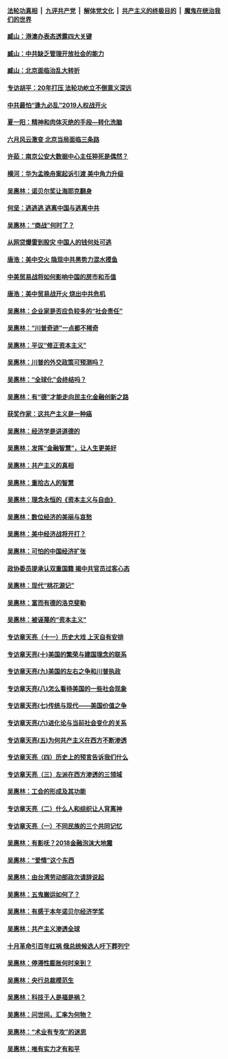 ####  [法轮功真相](../../../../basic/blob/master/README.md?t=09192052) &nbsp;|&nbsp; [九评共产党](../../../../9ping.md/blob/master/README.md?t=09192052) &nbsp;|&nbsp; [解体党文化](../../../../jtdwh.md/blob/master/README.md?t=09192052)  &nbsp;|&nbsp; [共产主义的终极目的](../../../../gczydzjmd.md/blob/master/README.md?t=09192052) &nbsp;|&nbsp; [魔鬼在统治我们的世界](../../../../mgztzwmdsj.md/blob/master/README.md?t=09192052) 

#### [臧山：港澳办表态透露四大关键](../pages/nsc423/n11421628.md?t=09192052) 

#### [臧山：中共缺乏管理开放社会的能力](../pages/nsc423/n11407457.md?t=09192052) 

#### [臧山：北京面临治乱大转折](../pages/nsc423/n11406895.md?t=09192052) 

#### [专访胡平：20年打压 法轮功屹立不倒意义深远](../pages/nsc423/n11398800.md?t=09192052) 

#### [中共最怕“逢九必乱”2019人权战开火](../pages/nsc423/n11385248.md?t=09192052) 

#### [夏一阳：精神和肉体灭绝的手段—转化洗脑](../pages/nsc423/n11368250.md?t=09192052) 

#### [六月风云激变 北京当局面临三条路](../pages/nsc423/n11313668.md?t=09192052) 

#### [许茹：南京公安大数据中心主任猝死是偶然？](../pages/nsc423/n11064744.md?t=09192052) 

#### [横河：华为孟晚舟案起诉引渡 美中角力升级](../pages/nsc423/n11027230.md?t=09192052) 

#### [吴惠林：诺贝尔奖让海耶克翻身](../pages/nsc423/n10890049.md?t=09192052) 

#### [何坚：逃逃逃 逃离中国与逃离中共](../pages/nsc423/n10592891.md?t=09192052) 

#### [吴惠林：“商战”何时了？](../pages/nsc423/n10573558.md?t=09192052) 

#### [从网贷爆雷到股灾 中国人的钱何处可逃](../pages/nsc423/n10572800.md?t=09192052) 

#### [唐浩：美中交火 隐现中共黑势力混水摸鱼](../pages/nsc423/n10544040.md?t=09192052) 

#### [中美贸易战将如何影响中国的房市和币值](../pages/nsc423/n10543697.md?t=09192052) 

#### [唐浩：美中贸易战开火 烧出中共危机](../pages/nsc423/n10540126.md?t=09192052) 

#### [吴惠林：企业家是否应负较多的“社会责任”](../pages/nsc423/n10535022.md?t=09192052) 

#### [吴惠林：“川普奇迹”一点都不稀奇](../pages/nsc423/n10512808.md?t=09192052) 

#### [吴惠林：平议“修正资本主义”](../pages/nsc423/n10495724.md?t=09192052) 

#### [吴惠林：川普的外交政策可预测吗？](../pages/nsc423/n10462387.md?t=09192052) 

#### [吴惠林：“全球化”会终结吗？](../pages/nsc423/n10452838.md?t=09192052) 

#### [吴惠林：有“德”才能走向民主化金融创新之路](../pages/nsc423/n10432292.md?t=09192052) 

#### [获奖作家：这共产主义是一种癌](../pages/nsc423/n10431541.md?t=09192052) 

#### [吴惠林：经济学是讲道德的](../pages/nsc423/n10398014.md?t=09192052) 

#### [吴惠林：发挥“金融智慧”，让人生更美好](../pages/nsc423/n10375019.md?t=09192052) 

#### [吴惠林：共产主义的真相](../pages/nsc423/n10351394.md?t=09192052) 

#### [吴惠林：重拾古人的智慧](../pages/nsc423/n10337691.md?t=09192052) 

#### [吴惠林：理念永恒的《资本主义与自由》](../pages/nsc423/n10316274.md?t=09192052) 

#### [吴惠林：数位经济的美丽与哀愁](../pages/nsc423/n10292946.md?t=09192052) 

#### [吴惠林：美中经济战将开打？](../pages/nsc423/n10258825.md?t=09192052) 

#### [吴惠林：可怕的中国经济扩张](../pages/nsc423/n10219147.md?t=09192052) 

#### [政协委员提承认双重国籍 揭中共官员过客心态](../pages/nsc423/n10208809.md?t=09192052) 

#### [吴惠林：现代“桃花源记”](../pages/nsc423/n10185234.md?t=09192052) 

#### [吴惠林：富而有德的洛克斐勒](../pages/nsc423/n10142264.md?t=09192052) 

#### [吴惠林：被诬蔑的“资本主义”](../pages/nsc423/n10124816.md?t=09192052) 

#### [专访章天亮（十一）历史大戏 上天自有安排](../pages/nsc423/n10094905.md?t=09192052) 

#### [专访章天亮(十)美国的繁荣与建国理念的联系](../pages/nsc423/n10094899.md?t=09192052) 

#### [专访章天亮(九)美国的左右之争和川普执政](../pages/nsc423/n10094889.md?t=09192052) 

#### [专访章天亮(八)怎么看待美国的一些社会现象](../pages/nsc423/n10094857.md?t=09192052) 

#### [专访章天亮(七)传统与现代——美国价值之争](../pages/nsc423/n10093140.md?t=09192052) 

#### [专访章天亮(六)进化论与当前社会变化的关系](../pages/nsc423/n10092036.md?t=09192052) 

#### [专访章天亮(五)为何共产主义在西方不断渗透](../pages/nsc423/n10083620.md?t=09192052) 

#### [专访章天亮（四）历史上的预言告诉我们什么](../pages/nsc423/n10083606.md?t=09192052) 

#### [专访章天亮（三）左派在西方渗透的三领域](../pages/nsc423/n10081115.md?t=09192052) 

#### [吴惠林：工会的形成及其功能](../pages/nsc423/n10080633.md?t=09192052) 

#### [专访章天亮（二）什么人和组织让人背离神](../pages/nsc423/n10076637.md?t=09192052) 

#### [专访章天亮（一）不同民族的三个共同记忆](../pages/nsc423/n10074188.md?t=09192052) 

#### [吴惠林：有影呒？2018金融泡沫大地震](../pages/nsc423/n10040534.md?t=09192052) 

#### [吴惠林：“爱情”这个东西](../pages/nsc423/n10019423.md?t=09192052) 

#### [吴惠林：由台湾劳动部政次请辞说起](../pages/nsc423/n9979679.md?t=09192052) 

#### [吴惠林：五鬼搬运如何了？](../pages/nsc423/n9925338.md?t=09192052) 

#### [吴惠林：有感于本年诺贝尔经济学奖](../pages/nsc423/n9871883.md?t=09192052) 

#### [吴惠林：共产主义渗透全球](../pages/nsc423/n9812748.md?t=09192052) 

#### [十月革命引百年红祸 俄总统候选人吁下葬列宁](../pages/nsc423/n9810182.md?t=09192052) 

#### [吴惠林：停滞性膨胀何时来到？](../pages/nsc423/n9764136.md?t=09192052) 

#### [吴惠林：央行总裁模范生](../pages/nsc423/n9728134.md?t=09192052) 

#### [吴惠林：科技于人是福是祸？](../pages/nsc423/n9672982.md?t=09192052) 

#### [吴惠林：问世间，汇率为何物？](../pages/nsc423/n9621788.md?t=09192052) 

#### [吴惠林：“术业有专攻”的迷思](../pages/nsc423/n9580363.md?t=09192052) 

#### [吴惠林：唯有实力才有和平](../pages/nsc423/n9529599.md?t=09192052) 

